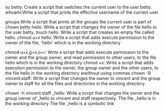su betty: Create a script that switches the current user to the user betty.
whoami:Write a script that prints the effective username of the current user.

groups:Write a script that prints all the groups the current user is part of.
chown betty hello: Write a script that changes the owner of the file hello to the user betty.
touch hello: Write a script that creates an empty file called hello.
chmod u+x hello: Write a script that adds execute permission to the owner of the file, 'hello' which is in the working directory

chmod u+x,g+x,o+r: Write a script that adds execute permission to the owner and the group owner, and read permission to other users, to the file hello which is in the working directory
chmod +x: Write a script that adds execution permission to the owner, the group owner and the other users, to the file hello in the working directory wwithout using commas
chown -R vincent:staff: Write a script that changes the owner to vincent and the group owner to staff for all the files and directories in the working directory.

chown -h vincent:staff _hello:  Write a script that changes the owner and the group owner of _hello to vincent and staff respectively.
The file _hello is in the working directory
The file _hello is a symbolic link
